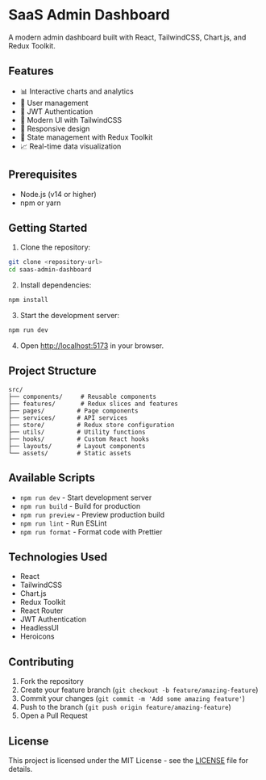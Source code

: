 # SaaS Admin Dashboard

A modern admin dashboard built with React, TailwindCSS, Chart.js, and Redux Toolkit.

## Features

- 📊 Interactive charts and analytics
- 👥 User management
- 🔐 JWT Authentication
- 🎨 Modern UI with TailwindCSS
- 📱 Responsive design
- 🔄 State management with Redux Toolkit
- 📈 Real-time data visualization

## Prerequisites

- Node.js (v14 or higher)
- npm or yarn

## Getting Started

1. Clone the repository:
```bash
git clone <repository-url>
cd saas-admin-dashboard
```

2. Install dependencies:
```bash
npm install
```

3. Start the development server:
```bash
npm run dev
```

4. Open [http://localhost:5173](http://localhost:5173) in your browser.

## Project Structure

```
src/
├── components/     # Reusable components
├── features/       # Redux slices and features
├── pages/         # Page components
├── services/      # API services
├── store/         # Redux store configuration
├── utils/         # Utility functions
├── hooks/         # Custom React hooks
├── layouts/       # Layout components
└── assets/        # Static assets
```

## Available Scripts

- `npm run dev` - Start development server
- `npm run build` - Build for production
- `npm run preview` - Preview production build
- `npm run lint` - Run ESLint
- `npm run format` - Format code with Prettier

## Technologies Used

- React
- TailwindCSS
- Chart.js
- Redux Toolkit
- React Router
- JWT Authentication
- HeadlessUI
- Heroicons

## Contributing

1. Fork the repository
2. Create your feature branch (`git checkout -b feature/amazing-feature`)
3. Commit your changes (`git commit -m 'Add some amazing feature'`)
4. Push to the branch (`git push origin feature/amazing-feature`)
5. Open a Pull Request

## License

This project is licensed under the MIT License - see the [LICENSE](LICENSE) file for details. 